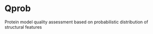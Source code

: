 # Qprob
Protein model quality assessment based on probabilistic distribution of structural features
